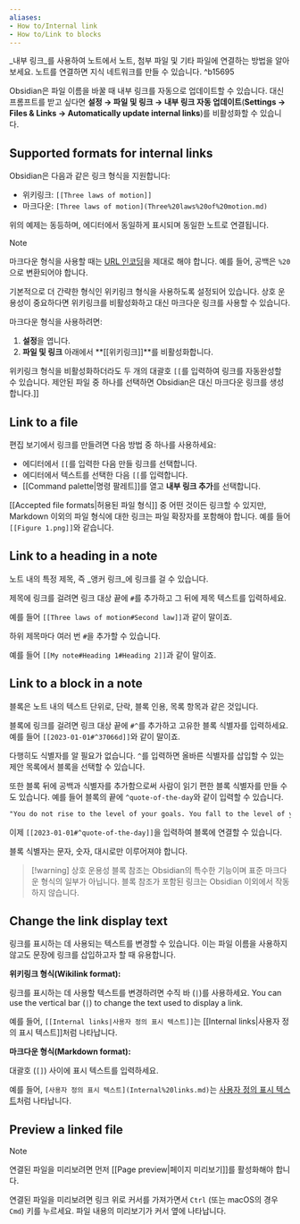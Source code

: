 ```yaml
---
aliases:
- How to/Internal link
- How to/Link to blocks
---
```


_내부 링크_를 사용하여 노트에서 노트, 첨부 파일 및 기타 파일에 연결하는 방법을 알아보세요. 노트를 연결하면 지식 네트워크를 만들 수 있습니다. ^b15695

Obsidian은 파일 이름을 바꿀 때 내부 링크를 자동으로 업데이트할 수 있습니다. 대신 프롬프트를 받고 싶다면 **설정 → 파일 및 링크 → 내부 링크 자동 업데이트**(**Settings → Files & Links → Automatically update internal links**)를 비활성화할 수 있습니다.

## Supported formats for internal links

Obsidian은 다음과 같은 링크 형식을 지원합니다:

- 위키링크: `[[Three laws of motion]]`
- 마크다운: `[Three laws of motion](Three%20laws%20of%20motion.md)`

위의 예제는 동등하며, 에디터에서 동일하게 표시되며 동일한 노트로 연결됩니다.

> [!note]
> 마크다운 형식을 사용할 때는 [URL 인코딩](https://en.wikipedia.org/wiki/Percent-encoding)을 제대로 해야 합니다. 예를 들어, 공백은 `%20`으로 변환되어야 합니다.

기본적으로 더 간략한 형식인 위키링크 형식을 사용하도록 설정되어 있습니다. 상호 운용성이 중요하다면 위키링크를 비활성화하고 대신 마크다운 링크를 사용할 수 있습니다.

마크다운 형식을 사용하려면:

1. **설정**을 엽니다.
2. **파일 및 링크** 아래에서 **\[\[위키링크\]\]**를 비활성화합니다.

위키링크 형식을 비활성화하더라도 두 개의 대괄호 `[[`를 입력하여 링크를 자동완성할 수 있습니다. 제안된 파일 중 하나를 선택하면 Obsidian은 대신 마크다운 링크를 생성합니다.]]

## Link to a file

편집 보기에서 링크를 만들려면 다음 방법 중 하나를 사용하세요:

- 에디터에서 `[[`를 입력한 다음 만들 링크를 선택합니다.
- 에디터에서 텍스트를 선택한 다음 `[[`를 입력합니다.
- [[Command palette|명령 팔레트]]를 열고 **내부 링크 추가**를 선택합니다.

[[Accepted file formats|허용된 파일 형식]] 중 어떤 것이든 링크할 수 있지만, Markdown 이외의 파일 형식에 대한 링크는 파일 확장자를 포함해야 합니다. 예를 들어 `[[Figure 1.png]]`와 같습니다.

## Link to a heading in a note

노트 내의 특정 제목, 즉 _앵커 링크_에 링크를 걸 수 있습니다.

제목에 링크를 걸려면 링크 대상 끝에 `#`를 추가하고 그 뒤에 제목 텍스트를 입력하세요.

예를 들어 `[[Three laws of motion#Second law]]`과 같이 말이죠.

하위 제목마다 여러 번 `#`을 추가할 수 있습니다.

예를 들어 `[[My note#Heading 1#Heading 2]]`과 같이 말이죠.

## Link to a block in a note

블록은 노트 내의 텍스트 단위로, 단락, 블록 인용, 목록 항목과 같은 것입니다.

블록에 링크를 걸려면 링크 대상 끝에 `#^`를 추가하고 고유한 블록 식별자를 입력하세요. 예를 들어 `[[2023-01-01#^37066d]]`와 같이 말이죠.

다행히도 식별자를 알 필요가 없습니다. `^`를 입력하면 올바른 식별자를 삽입할 수 있는 제안 목록에서 블록을 선택할 수 있습니다.

또한 블록 뒤에 공백과 식별자를 추가함으로써 사람이 읽기 편한 블록 식별자를 만들 수도 있습니다. 예를 들어 블록의 끝에 `^quote-of-the-day`와 같이 입력할 수 있습니다.

```md
"You do not rise to the level of your goals. You fall to the level of your systems." by James Clear ^quote-of-the-day
```

이제 `[[2023-01-01#^quote-of-the-day]]`을 입력하여 블록에 연결할 수 있습니다.

블록 식별자는 문자, 숫자, 대시로만 이루어져야 합니다.

> [!warning] 상호 운용성
> 블록 참조는 Obsidian의 특수한 기능이며 표준 마크다운 형식의 일부가 아닙니다. 블록 참조가 포함된 링크는 Obsidian 이외에서 작동하지 않습니다.

## Change the link display text

링크를 표시하는 데 사용되는 텍스트를 변경할 수 있습니다. 이는 파일 이름을 사용하지 않고도 문장에 링크를 삽입하고자 할 때 유용합니다.

**위키링크 형식(Wikilink format):**

링크를 표시하는 데 사용할 텍스트를 변경하려면 수직 바 (`|`)를 사용하세요.
You can use the vertical bar (`|`) to change the text used to display a link.

예를 들어, `[[Internal links|사용자 정의 표시 텍스트]]`는 [[Internal links|사용자 정의 표시 텍스트]]처럼 나타납니다.

**마크다운 형식(Markdown format):**

대괄호 (`[]`) 사이에 표시 텍스트를 입력하세요.

예를 들어, `[사용자 정의 표시 텍스트](Internal%20links.md)`는 [사용자 정의 표시 텍스트](Internal%20links.md)처럼 나타납니다.

## Preview a linked file

> [!note]
> 연결된 파일을 미리보려면 먼저 [[Page preview|페이지 미리보기]]를 활성화해야 합니다.

연결된 파일을 미리보려면 링크 위로 커서를 가져가면서 `Ctrl` (또는 macOS의 경우 `Cmd`) 키를 누르세요. 파일 내용의 미리보기가 커서 옆에 나타납니다.

